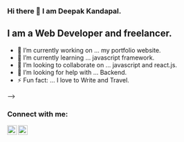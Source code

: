 ### Hi there 👋 I am Deepak Kandapal.

## I am a Web Developer and freelancer.

- 🔭 I’m currently working on ... my portfolio website.
- 🌱 I’m currently learning ... javascript framework.
- 👯 I’m looking to collaborate on ... javascript and react.js.
- 🤔 I’m looking for help with ... Backend.
- ⚡ Fun fact: ... I love to Write and Travel.

-->
### Connect with me:
                                                                                                                                           
<a href="https://www.linkedin.com/in/deepakkandpal0123/">
  <img align="left" alt="Adarshreddyash LinkdeIN" width="22px" src="https://cdn.jsdelivr.net/npm/simple-icons@v3/icons/linkedin.svg" />
</a>
<a href="mailto: deepakkandpal2796@gmail.com">
  <img align="left" alt="Adarshreddyash Instagram" width="22px" src="https://cdn.jsdelivr.net/npm/simple-icons@v3/icons/gmail.svg" />
</a>
                                                                                                                                 
<br />

